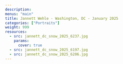 ```yaml
---
description: 
menus: "main"
title: Jannett Wehle - Washington, DC - January 2025
categories: ["Portraits"]
weight: 999
resources:
  - src: jannett_dc_snow_2025_6237.jpg
    params:
      cover: true
  - src: jannett_dc_snow_2025_6197.jpg
  - src: jannett_dc_snow_2025_6206.jpg
---
```


